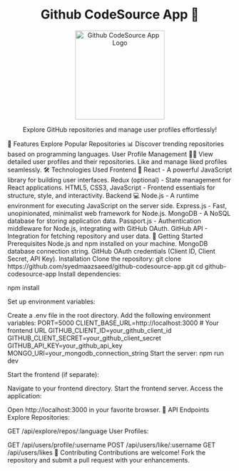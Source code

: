 <h1 align="center">Github CodeSource App 🚀</h1>
<p align="center">
  <img src="link/to/your/logo.png" alt="Github CodeSource App Logo" width="200">
</p>
<p align="center">
  Explore GitHub repositories and manage user profiles effortlessly!
</p>
🌟 Features
Explore Popular Repositories 📊
Discover trending repositories based on programming languages.
User Profile Management 🧑‍💻
View detailed user profiles and their repositories.
Like and manage liked profiles seamlessly.
🛠️ Technologies Used
Frontend 🌈
React - A powerful JavaScript library for building user interfaces.
Redux (optional) - State management for React applications.
HTML5, CSS3, JavaScript - Frontend essentials for structure, style, and interactivity.
Backend 💻
Node.js - A runtime environment for executing JavaScript on the server side.
Express.js - Fast, unopinionated, minimalist web framework for Node.js.
MongoDB - A NoSQL database for storing application data.
Passport.js - Authentication middleware for Node.js, integrating with GitHub OAuth.
GitHub API - Integration for fetching repository and user data.
🚀 Getting Started
Prerequisites
Node.js and npm installed on your machine.
MongoDB database connection string.
GitHub OAuth credentials (Client ID, Client Secret, API Key).
Installation
Clone the repository:
git clone https://github.com/syedmaazsaeed/github-codesource-app.git
cd github-codesource-app
Install dependencies:

npm install

Set up environment variables:

Create a .env file in the root directory.
Add the following environment variables:
PORT=5000
CLIENT_BASE_URL=http://localhost:3000   # Your frontend URL
GITHUB_CLIENT_ID=your_github_client_id
GITHUB_CLIENT_SECRET=your_github_client_secret
GITHUB_API_KEY=your_github_api_key
MONGO_URI=your_mongodb_connection_string
Start the server:
npm run dev

Start the frontend (if separate):

Navigate to your frontend directory.
Start the frontend server.
Access the application:

Open http://localhost:3000 in your favorite browser.
📡 API Endpoints
Explore Repositories:

GET /api/explore/repos/:language
User Profiles:

GET /api/users/profile/:username
POST /api/users/like/:username
GET /api/users/likes
🤝 Contributing
Contributions are welcome! Fork the repository and submit a pull request with your enhancements.
